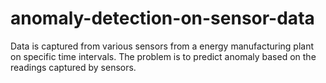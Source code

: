# anomaly-detection-on-sensor-data
Data is captured from various sensors from a energy manufacturing plant on specific time intervals. The problem is to predict anomaly based on the readings captured by sensors.
